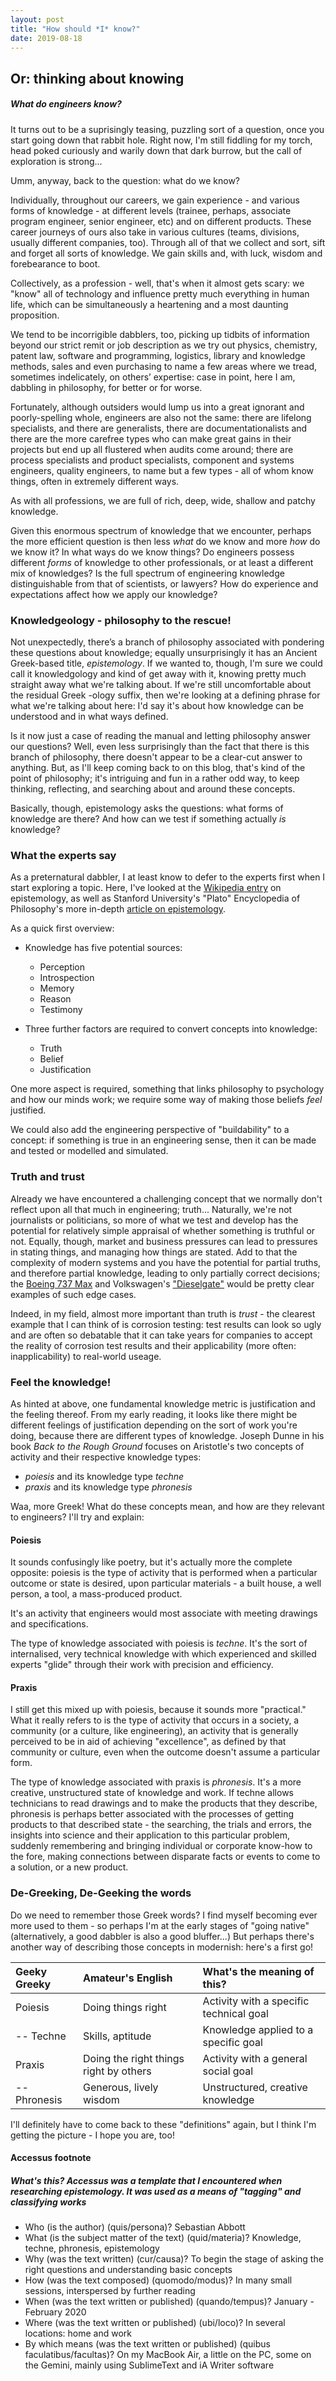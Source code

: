 ```yaml
---
layout: post
title: "How should *I* know?"
date: 2019-08-18
---
```


## Or: thinking about knowing

##### What do engineers know?
It turns out to be a suprisingly teasing, puzzling sort of a question, once you start going down that rabbit hole. Right now, I'm still fiddling for my torch, head poked curiously and warily down that dark burrow, but the call of exploration is strong...

Umm, anyway, back to the question: what do we know?

Individually, throughout our careers, we gain experience - and various forms of knowledge - at different levels (trainee, perhaps, associate program engineer, senior engineer, etc) and on different products. These career journeys of ours also take in various cultures (teams, divisions, usually different companies, too). Through all of that we collect and sort, sift and forget all sorts of knowledge. We gain skills and, with luck, wisdom and forebearance to boot.

Collectively, as a profession - well, that's when it almost gets scary: we "know" all of technology and influence pretty much everything in human life, which can be simultaneously a heartening and a most daunting proposition.

We tend to be incorrigible dabblers, too, picking up tidbits of information beyond our strict remit or job description as we try out physics, chemistry, patent law, software and programming, logistics, library and knowledge methods, sales and even purchasing to name a few areas where we tread, sometimes indelicately, on others’ expertise: case in point, here I am, dabbling in philosophy, for better or for worse.

Fortunately, although outsiders would lump us into a great ignorant and poorly-spelling whole, engineers are also not the same: there are lifelong specialists, and there are generalists, there are documentationalists and there are the more carefree types who can make great gains in their projects but end up all flustered when audits come around; there are process specialists and product specialists, component and systems engineers, quality engineers, to name but a few types - all of whom know things, often in extremely different ways.

As with all professions, we are full of rich, deep, wide, shallow and patchy knowledge.

Given this enormous spectrum of knowledge that we encounter, perhaps the more efficient question is then less *what* do we know and more *how* do we know it? In what ways do we know things? Do engineers possess different *forms* of knowledge to other professionals, or at least a different mix of knowledges? Is the full spectrum of engineering knowledge distinguishable from that of scientists, or lawyers? How do experience and expectations affect how we apply our knowledge?

### Knowledgeology - philosophy to the rescue!
Not unexpectedly, there’s a branch of philosophy associated with pondering these questions about knowledge; equally unsurprisingly it has an Ancient Greek-based title, *epistemology*. If we wanted to, though, I'm sure we could call it knowledgology and kind of get away with it, knowing pretty much straight away what we're talking about. If we're still uncomfortable about the residual Greek -ology suffix, then we're looking at a defining phrase for what we're talking about here: I'd say it's about how knowledge can be understood and in what ways defined.

Is it now just a case of reading the manual and letting philosophy answer our questions? Well, even less surprisingly than the fact that there is this branch of philosophy, there doesn't appear to be a clear-cut answer to anything. But, as I'll keep coming back to on this blog, that's kind of the point of philosophy; it's intriguing and fun in a rather odd way, to keep thinking, reflecting, and searching about and around these concepts.

Basically, though, epistemology asks the questions: what forms of knowledge are there? And how can we test if something actually *is* knowledge?

### What the experts say
As a preternatural dabbler, I at least know to defer to the experts first when I start exploring a topic. Here, I've looked at the [Wikipedia entry](https://en.m.wikipedia.org/wiki/Epistemology) on epistemology, as well as Stanford University's "Plato" Encyclopedia of Philosophy's more in-depth [article on epistemology](https://plato.stanford.edu/entries/epistemology/).

As a quick first overview:

- Knowledge has five potential sources:
	- Perception
	- Introspection
	- Memory
	- Reason
	- Testimony

- Three further factors are required to convert concepts into knowledge:
	- Truth
	- Belief
	- Justification

 One more aspect is required, something that links philosophy to psychology and how our minds work; we require some way of making those beliefs *feel* justified.

We could also add the engineering perspective of "buildability" to a concept: if something is true in an engineering sense, then it can be made and tested or modelled and simulated.

### Truth and trust
Already we have encountered a challenging concept that we normally don't reflect upon all that much in engineering; truth... Naturally, we're not journalists or politicians, so more of what we test and develop has the potential for relatively simple appraisal of whether something is truthful or not. Equally, though, market and business pressures can lead to pressures in stating things, and managing how things are stated. Add to that the complexity of modern systems and you have the potential for partial truths, and therefore partial knowledge, leading to only partially correct decisions; the [Boeing 737 Max](https://arstechnica.com/information-technology/2020/01/737-max-fix-slips-to-summer-and-thats-just-one-of-boeings-problems/) and Volkswagen's ["Dieselgate"](https://en.wikipedia.org/wiki/Volkswagen_emissions_scandal) would be pretty clear examples of such edge cases.

Indeed, in my field, almost more important than truth is *trust* - the clearest example that I can think of is corrosion testing: test results can look so ugly and are often so debatable that it can take years for companies to accept the reality of corrosion test results and their applicability (more often: inapplicability) to real-world useage.

### Feel the knowledge!
As hinted at above, one fundamental knowledge metric is justification and the feeling thereof. From my early reading, it looks like there might be different feelings of justification depending on the sort of work you're doing, because there are different types of knowledge. Joseph Dunne in his book *Back to the Rough Ground* focuses on Aristotle's two concepts of activity and their respective knowledge types:

- *poiesis* and its knowledge type *techne*
- *praxis* and its knowledge type *phronesis*

Waa, more Greek! What do these concepts mean, and how are they relevant to engineers? I'll try and explain:

#### Poiesis
It sounds confusingly like poetry, but it's actually more the complete opposite: poiesis is the type of activity that is performed when a particular outcome or state is desired, upon particular materials - a built house, a well person, a tool, a mass-produced product.

It's an activity that engineers would most associate with meeting drawings and specifications.

The type of knowledge associated with poiesis is *techne*. It's the sort of internalised, very technical knowledge with which experienced and skilled experts "glide" through their work with precision and efficiency.

#### Praxis
I still get this mixed up with poiesis, because it sounds more "practical." What it really refers to is the type of activity that occurs in a society, a community (or a culture, like engineering), an activity that is generally perceived to be in aid of achieving "excellence", as defined by that community or culture, even when the outcome doesn't assume a particular form.

The type of knowledge associated with praxis is *phronesis*. It's a more creative, unstructured state of knowledge and work. If techne allows technicians to read drawings and to make the products that they describe, phronesis is perhaps better associated with the processes of getting products to that described state - the searching, the trials and errors, the insights into science and their application to this particular problem, suddenly remembering and bringing individual or corporate know-how to the fore, making connections between disparate facts or events to come to a solution, or a new product.

### De-Greeking, De-Geeking the words
Do we need to remember those Greek words? I find myself becoming ever more used to them - so perhaps I'm at the early stages of "going native" (alternatively, a good dabbler is also a good bluffer...) But perhaps there's another way of describing those concepts in modernish: here's a first go!

| Geeky Greeky | Amateur's English | What's the meaning of this?             |
| :----------- | :---------------- | :-------------------------------------- |
| Poiesis      | Doing things right          | Activity with a specific technical goal |
| -- Techne             |  Skills, aptitude                 | Knowledge applied to a specific goal                                        |
| Praxis       | Doing the right things right by others                 | Activity with a general social goal    |
| -- Phronesis | Generous, lively wisdom | Unstructured, creative knowledge |

I'll definitely have to come back to these "definitions" again, but I think I'm getting the picture - I hope you are, too!


#### Accessus footnote
##### What's this? Accessus was a template that I encountered when researching epistemology. It was used as a means of "tagging" and classifying works
- Who (is the author) (quis/persona)? Sebastian Abbott
- What (is the subject matter of the text) (quid/materia)? Knowledge, techne, phronesis, epistemology
- Why (was the text written) (cur/causa)? To begin the stage of asking the right questions and understanding basic concepts
- How (was the text composed) (quomodo/modus)? In many small sessions, interspersed by further reading
- When (was the text written or published) (quando/tempus)? January - February 2020
- Where (was the text written or published) (ubi/loco)? In several locations: home and work
- By which means (was the text written or published) (quibus faculatibus/facultas)? On my MacBook Air, a little on the PC, some on the Gemini, mainly using SublimeText and iA Writer software
